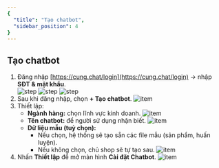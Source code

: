 ```yaml
---
{
  "title": "Tạo chatbot",
  "sidebar_position": 4
}
---
```


## Tạo chatbot

1. Đăng nhập [https://cung.chat/login](https://cung.chat/login) → nhập **SĐT & mật khẩu**.  
![step](/img/tutorial/tao-chatbot-1.png)
![step](/img/tutorial/tao-chatbot-2.png)
![step](/img/tutorial/tao-chatbot-3.png)
2. Sau khi đăng nhập, chọn **+ Tạo chatbot**.
![item](/img/tutorial/tao-chatbot-4.png)
3. Thiết lập:
   - **Ngành hàng:** chọn lĩnh vực kinh doanh.
![item](/img/tutorial/tao-chatbot-5.png)
   - **Tên chatbot:** để người sử dụng nhận biết.
![item](/img/tutorial/tao-chatbot-6.png)
   - **Dữ liệu mẫu (tuỳ chọn):**
     - Nếu chọn, hệ thống sẽ tạo sẵn các file mẫu (sản phẩm, huấn luyện).  
     - Nếu không chọn, chủ shop sẽ tự tạo sau.
![item](/img/tutorial/tao-chatbot-7.png)
4. Nhấn **Thiết lập** để mở màn hình **Cài đặt Chatbot**.
![item](/img/tutorial/tao-chatbot-8.png)
